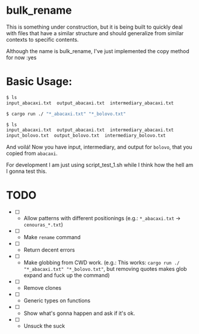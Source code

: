 # bulk_rename

This is something under construction, but it is being built to quickly deal with files that have a similar structure and should generalize from similar contexts to specific contents.

Although the name is bulk_rename, I've just implemented the copy method for now :yes


# Basic Usage:

```bash
$ ls
input_abacaxi.txt  output_abacaxi.txt  intermediary_abacaxi.txt

$ cargo run ./ "*_abacaxi.txt" "*_bolovo.txt"

$ ls
input_abacaxi.txt  output_abacaxi.txt  intermediary_abacaxi.txt  
input_bolovo.txt  output_bolovo.txt  intermediary_bolovo.txt
```

And voilá! Now you have input, intermediary, and output for `bolovo`, that you copied from `abacaxi`.

For development I am just using script_test_1.sh while I think how the hell am I gonna test this.


# TODO
- [ ] - Allow patterns with different positionings (e.g.: `*_abacaxi.txt` -> `cenouras_*.txt`)
- [ ] - Make `rename` command
- [ ] - Return decent errors
- [ ] - Make globbing from CWD work. (e.g.: This works: `cargo run ./ "*_abacaxi.txt" "*_bolovo.txt"`, but removing quotes makes glob expand and fuck up the command)
- [ ] - Remove clones
- [ ] - Generic types on functions
- [ ] - Show what's gonna happen and ask if it's ok.
- [ ] - Unsuck the suck
